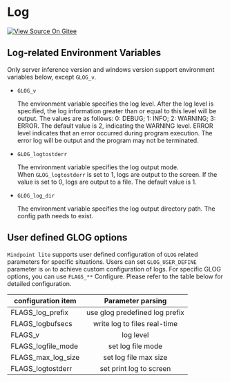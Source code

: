 # Log

[![View Source On Gitee](https://mindspore-website.obs.cn-north-4.myhuaweicloud.com/website-images/r2.3/resource/_static/logo_source_en.svg)](https://gitee.com/mindspore/docs/blob/r2.3/docs/lite/docs/source_en/log.md)

## Log-related Environment Variables

Only server inference version and windows version support environment variables below, except `GLOG_v`.  

- `GLOG_v`

    The environment variable specifies the log level. After the log level is specified, the log information greater than or equal to this level will be output. The values are as follows: 0: DEBUG; 1: INFO; 2: WARNING; 3: ERROR.
    The default value is 2, indicating the WARNING level. ERROR level indicates that an error occurred during program execution. The error log will be output and the program may not be terminated.

- `GLOG_logtostderr`

    The environment variable specifies the log output mode.  
    When `GLOG_logtostderr` is set to 1, logs are output to the screen. If the value is set to 0, logs are output to a file. The default value is 1.

- `GLOG_log_dir`

    The environment variable specifies the log output directory path. The config path needs to exist.

## User defined GLOG options

`Mindpoint lite` supports user defined configuration of `GLOG` related parameters for specific situations. Users can set `GLOG_USER_DEFINE` parameter is `on` to achieve custom configuration of logs. For specific GLOG options, you can use `FLAGS_**` Configure. Please refer to the table below for detailed configuration.

| configuration item               | Parameter parsing |
|-----------------------| :----------: |
| FLAGS_log_prefix | use glog predefined log prefix |
| FLAGS_logbufsecs | write log to files real-time |
| FLAGS_v | log level |
| FLAGS_logfile_mode | set log file mode |
| FLAGS_max_log_size | set log file max size |
| FLAGS_logtostderr | set print log to screen |
